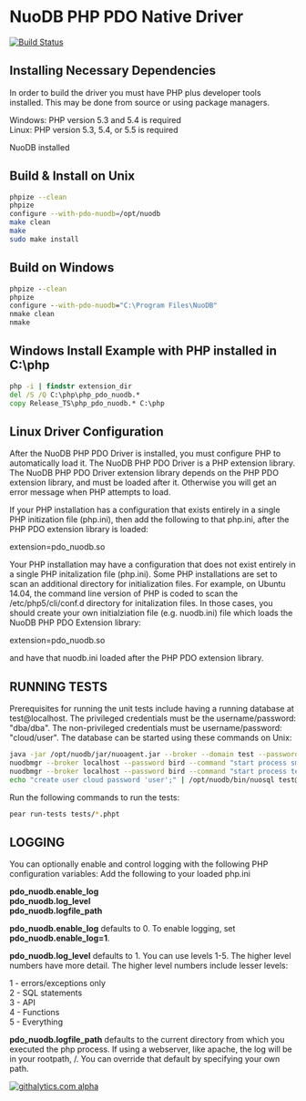 # NuoDB PHP PDO Native Driver #

[![Build Status](https://api.travis-ci.org/nuodb/nuodb-php-pdo.png?branch=master)](http://travis-ci.org/nuodb/nuodb-php-pdo)

## Installing Necessary Dependencies ##

In order to build the driver you must have PHP plus developer tools installed.
This may be done from source or using package managers.

Windows: PHP version 5.3 and 5.4 is required  
Linux:	PHP version 5.3, 5.4, or 5.5 is required

NuoDB installed


## Build & Install on Unix ##

```bash
phpize --clean
phpize
configure --with-pdo-nuodb=/opt/nuodb
make clean
make
sudo make install
```


## Build on Windows ##


```cmd
phpize --clean
phpize
configure --with-pdo-nuodb="C:\Program Files\NuoDB"
nmake clean
nmake
```

## Windows Install Example with PHP installed in C:\php ##

```cmd
php -i | findstr extension_dir
del /S /Q C:\php\php_pdo_nuodb.*
copy Release_TS\php_pdo_nuodb.* C:\php
```

## Linux Driver Configuration ##

After the NuoDB PHP PDO Driver is installed, you must configure PHP to automatically load it.  The NuoDB PHP PDO Driver is a PHP extension library.  The NuoDB PHP PDO Driver extension library depends on the PHP PDO extension library, and must be loaded after it.  Otherwise you will get an error message when PHP attempts to load.

If your PHP installation has a configuration that exists entirely in a single PHP initization file (php.ini), then add the following to that php.ini, after the PHP PDO extension library is loaded:

  extension=pdo_nuodb.so

Your PHP installation may have a configuration that does not exist entirely in a single PHP initalization file (php.ini).  Some PHP installations are set to scan an additional directory for initialization files.  For example, on Ubuntu 14.04, the command line version of PHP is coded to scan the /etc/php5/cli/conf.d directory for initalization files.  In those cases, you should create your own initialziation file (e.g. nuodb.ini) file which loads the NuoDB PHP PDO Extension library:

  extension=pdo_nuodb.so

and have that nuodb.ini loaded after the PHP PDO extension library.


## RUNNING TESTS ##

Prerequisites for running the unit tests include having a running database at test@localhost.  The privileged credentials must be the username/password: "dba/dba".  The non-privileged credentials must be username/password: "cloud/user". The database can be started using these commands on Unix:

```bash
java -jar /opt/nuodb/jar/nuoagent.jar --broker --domain test --password bird --bin-dir /opt/nuodb/bin &
nuodbmgr --broker localhost --password bird --command "start process sm host localhost database test archive /tmp/nuodb_test_data waitForRunning true initialize true"
nuodbmgr --broker localhost --password bird --command "start process te host localhost database test options '--dba-user dba --dba-password dba'"
echo "create user cloud password 'user';" | /opt/nuodb/bin/nuosql test@localhost --user dba --password dba
```

Run the following commands to run the tests:

```bash
pear run-tests tests/*.phpt
```

## LOGGING ##

You can optionally enable and control logging with the following PHP configuration variables:
Add the following to your loaded php.ini 

  **pdo_nuodb.enable_log**   
  **pdo_nuodb.log_level**     
  **pdo_nuodb.logfile_path**  

**pdo_nuodb.enable_log** defaults to 0.  To enable logging, set **pdo_nuodb.enable_log=1**.

**pdo_nuodb.log_level** defaults to 1.  You can use levels 1-5. The higher level numbers have more detail.  The higher level numbers include lesser levels:

  1 - errors/exceptions only  
  2 - SQL statements  
  3 - API   
  4 - Functions   
  5 - Everything  

**pdo_nuodb.logfile_path** defaults to the current directory from which you executed the php process. If using a webserver, like apache, the log will be in your rootpath, /. You can override that default by specifying your own path.



[![githalytics.com alpha](https://cruel-carlota.pagodabox.com/eebba2b3f495d19d760a0b42e0ce67fd "githalytics.com")](http://githalytics.com/nuodb/nuodb-php-pdo)
